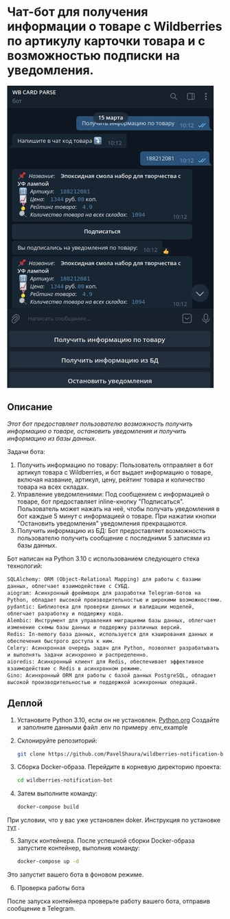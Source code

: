 # Чат-бот для получения информации о товаре с Wildberries по артикулу карточки товара и с возможностью подписки на уведомления.
![Иллюстрация к проекту](https://github.com/PavelShaura/wildberries-notification-bot/blob/main/img/photo_2024-03-16_14-46-57.jpg)
## Описание

*Этот бот предоставляет пользователю возможность получить информацию о товаре, 
остановить уведомления и получить информацию из базы данных.* 

Задачи бота:
1. Получить информацию по товару: Пользователь отправляет в бот артикул товара с Wildberries, и бот выдает информацию о товаре, включая название, артикул, цену, рейтинг товара и количество товара на всех складах. 
2. Управление уведомлениями: Под сообщением с информацией о товаре, бот предоставляет inline-кнопку "Подписаться". Пользователь может нажать на неё, чтобы получать уведомления в бот каждые 5 минут с информацией о товаре. При нажатии кнопки "Остановить уведомления" уведомления прекращаются.
3. Получить информацию из БД: Бот предоставляет возможность пользователю получить сообщение с последними 5 записями из базы данных.

Бот написан на Python 3.10 с использованием следующего стека технологий:

    SQLAlchemy: ORM (Object-Relational Mapping) для работы с базами данных, облегчает взаимодействие с СУБД.
    aiogram: Асинхронный фреймворк для разработки Telegram-ботов на Python, обладает высокой производительностью и широкими возможностями.
    pydantic: Библиотека для проверки данных и валидации моделей, облегчает разработку и поддержку кода.
    Alembic: Инструмент для управления миграциями базы данных, облегчает изменение схемы базы данных и поддержку различных версий.
    Redis: In-memory база данных, используется для кэширования данных и обеспечения быстрого доступа к ним.
    Celery: Асинхронная очередь задач для Python, позволяет разрабатывать и выполнять задачи асинхронно и распределенно.
    aioredis: Асинхронный клиент для Redis, обеспечивает эффективное взаимодействие с Redis в асинхронном режиме.
    Gino: Асинхронный ORM для работы с базой данных PostgreSQL, обладает высокой производительностью и поддержкой асинхронных операций.

## Деплой

1. Установите Python 3.10, если он не установлен. [Python.org](https://www.python.org/downloads/)
Создайте и заполните данными файл .env по примеру .env_example

2. Склонируйте репозиторий:
     ```bash
   git clone https://github.com/PavelShaura/wildberries-notification-bot

3. Сборка Docker-образа. 
Перейдите в корневую директорию проекта:
    ```bash
   cd wildberries-notification-bot

4. Затем выполните команду: 

    ```bash
   docker-compose build
    
При условии, что у вас уже установлен doker. Инструкция по установке <a href="https://www.digitalocean.com/community/tutorials/how-to-install-and-use-docker-on-ubuntu-20-04-ru">тут</a> .

5. Запуск контейнера. После успешной сборки Docker-образа запустите контейнер, выполнив команду:
    ```bash
   docker-compose up -d


Это запустит вашего бота в фоновом режиме.

6. Проверка работы бота

После запуска контейнера проверьте работу вашего бота, отправив сообщение в Telegram.